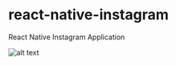 # react-native-instagram
React Native Instagram Application


![alt text](http://umitunal.org/wp-content/github/instagram.PNG)
